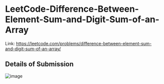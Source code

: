 # LeetCode-Difference-Between-Element-Sum-and-Digit-Sum-of-an-Array
Link: https://leetcode.com/problems/difference-between-element-sum-and-digit-sum-of-an-array/
## Details of Submission
![image](https://github.com/mgalang229/LeetCode-Difference-Between-Element-Sum-and-Digit-Sum-of-an-Array/assets/51401355/f6f76563-575c-46c5-a851-261c5879c0a5)
